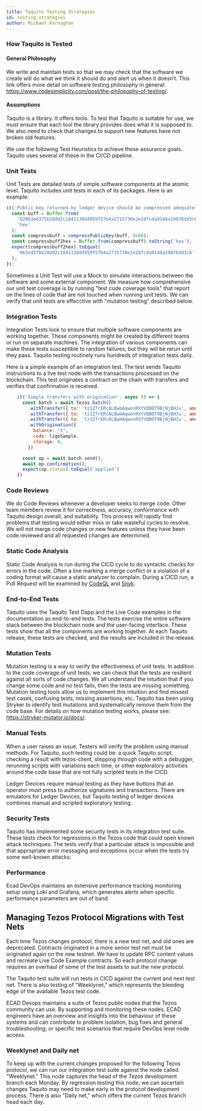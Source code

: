 ```yaml
---
title: Taquito Testing Strategies
id: testing_strategies
author: Michael Kernaghan
---
```


### How Taquito is Tested

#### General Philosophy

We write and maintain tests so that we may check that the software we create will do what we think it should do and alert us when it doesn’t.
This link offers more detail on software testing philosophy in general: https://www.codesimplicity.com/post/the-philosophy-of-testing/.

#### Assumptions

Taquito is a library. It offers tools. To test that Taquito is suitable for use, we must ensure that each tool the library provides does what it is supposed to. We also need to check that changes to support new features have not broken old features.

We use the following Test Heuristics to achieve these assurance goals. Taquito uses several of these in the CI/CD pipeline.

### Unit Tests

Unit Tests are detailed tests of simple software components at the atomic level. Taquito includes unit tests in each of its packages. Here is an example:

  ```javascript
  it('Public key returned by ledger device should be compressed adequately for tz1 before b58 encoding', () => {
    const buff = Buffer.from(
      '02063ed375b28dd2c1841138d4959f57b4a2715730e2e28fcda9144a19876dd3c6',
      'hex'
    );
    const compressbuff = compressPublicKey(buff, 0x00);
    const compressbuff2hex = Buffer.from(compressbuff).toString('hex');
    expect(compressbuff2hex).toEqual(
      '063ed375b28dd2c1841138d4959f57b4a2715730e2e28fcda9144a19876dd3c6'
    );
  });
  ```

  Sometimes a Unit Test will use a Mock to simulate interactions between the software and some external component.
  We measure how comprehensive our unit test coverage is by running "test code coverage tools" that report on the lines of code that are not touched when running unit tests. We can verify that unit tests are effecctive with "mutation testing" described below.

### Integration Tests
Integration Tests look to ensure that multiple software components are working together. These components might be created by different teams or run on separate machines. The integration of various components can make these tests susceptible to random failures, but they will be rerun until they pass. Taquito testing routinely runs hundreds of integration tests daily.

Here is a simple example of an integration test. The test sends Taquito instructions to a live test node with the transactions processed on the blockchain. This test originates a contract on the chain with transfers and verifies that confirmation is received.

```javascript
    it('Simple transfers with origination', async () => {
      const batch = await Tezos.batch()
        .withTransfer({ to: 'tz1ZfrERcALBwmAqwonRXYVQBDT9BjNjBHJu', amount: 0.02 })
        .withTransfer({ to: 'tz1ZfrERcALBwmAqwonRXYVQBDT9BjNjBHJu', amount: 0.02 })
        .withTransfer({ to: 'tz1ZfrERcALBwmAqwonRXYVQBDT9BjNjBHJu', amount: 0.02 })
        .withOrigination({
          balance: "1",
          code: ligoSample,
          storage: 0,
        })

      const op = await batch.send();
      await op.confirmation();
      expect(op.status).toEqual('applied')
    })
```

### Code Reviews

We do Code Reviews whenever a developer seeks to merge code. Other team members review it for correctness, accuracy, conformance with Taquito design overall, and suitability. This process will rapidly find problems that testing would either miss or take wasteful cycles to resolve.  We will not merge code changes or new features unless they have been code reviewed and all requested changes are determined.

### Static Code Analysis

Static Code Analysis is run during the CICD cycle to do syntactic checks for errors in the code. Often a line marking a merge conflict or a violation of a coding format will cause a static analyzer to complain. During a CICD run, a Pull Request will be examined by [CodeQL](https://codeql.github.com/) and [Snyk](https://snyk.io/).

### End-to-End Tests

Taquito uses the Taquito Test Dapp and the Live Code examples in the documentation as end-to-end tests. The tests exercise the entire software stack between the blockchain node and the user-facing interface.  These tests show that all the components are working together. At each Taquito release, these tests are checked, and the results are included in the release.

### Mutation Tests

 Mutation testing is a way to verify the effectiveness of unit tests. In addition to the code coverage of unit tests, we can check that the tests are resilient against all sorts of code changes. We all understand the intuition that if you change some code and no test fails, then the tests are missing something. Mutation testing tools allow us to implement this intuition and find missed test cases, confusing tests, missing assertions, etc. Taquito has been using Stryker to identify test mutations and systematically remove them from the code base. For details on how mutation testing works, please see: https://stryker-mutator.io/docs/.

### Manual Tests

When a user raises an issue, Testers will verify the problem using manual methods. For Taquito, such testing could be:
a quick Taquito script,
checking a result with tezos-client,
stepping through code with a debugger,
rerunning scripts with variations each time,
or other exploratory activities around the code base that are not fully scripted tests in the CICD.

Ledger Devices require manual testing as they have buttons that an operator must press to authorize signatures and transactions. There are emulators for Ledger Devices, but Taquito testing of ledger devices combines manual and scripted exploratory testing.

### Security Tests

Taquito has implemented some security tests in its integration test suite. These tests check for regressions in the Tezos code that could open known attack techniques. The tests verify that a particular attack is impossible and that appropriate error messaging and exceptions occur when the tests try some well-known attacks.

### Performance

Ecad DevOps maintains an extensive performance tracking monitoring setup using Loki and Grafana, which generates alerts when specific performance parameters are out of band.

## Managing Tezos Protocol Migrations with Test Nets

Each time Tezos changes protocol, there is a new test net, and old ones are deprecated. Contracts originated in a more senior test net must be originated again on the new testnet. We have to update RPC content values and recreate Live Code Example contracts. So each protocol change requires an overhaul of some of the test assets to suit the new protocol.

The Taquito test suite will run tests in CICD against the current and next test net. There is also testing of “Weeklynet,” which represents the bleeding edge of the available Tezos test code.

ECAD Devops maintains a suite of Tezos public nodes that the Tezos community can use. By supporting and monitoring these nodes, ECAD engineers have an overview and insights into the behaviour of these systems and can contribute to problem isolation, bug fixes and general troubleshooting; or specific test scenarios that require DevOps level node access.

### Weeklynet and Daily net

To keep up with the current changes proposed for the following Tezos protocol, we can run our integration test suite against the node called "Weeklynet." This node captures the head of the Tezos development branch each Monday. By regression testing this node, we can ascertain changes Taquito may need to make early in the protocol development process. There is also "Daily net," which offers the current Tezos branch head each day.